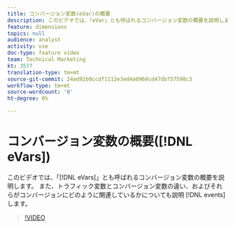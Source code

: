 ```yaml
---
title: コンバージョン変数(eVar)の概要
description: このビデオでは、「eVar」とも呼ばれるコンバージョン変数の概要を説明します。 また、トラフィック変数とコンバージョン変数の違い、およびそれらがコンバージョンイベントとどのように関連しているかについても説明します。
feature: dimensions
topics: null
audience: analyst
activity: use
doc-type: feature video
team: Technical Marketing
kt: 3577
translation-type: tm+mt
source-git-commit: 24ad92b0ccdf1112e3ed4a0968cd47db757598c3
workflow-type: tm+mt
source-wordcount: '0'
ht-degree: 0%

---
```



# コンバージョン変数の概要([!DNL eVars])

このビデオでは、「[!DNL eVars]」とも呼ばれるコンバージョン変数の概要を説明します。 また、トラフィック変数とコンバージョン変数の違い、およびそれらがコンバージョンにどのように関連しているかについても説明 [!DNL events]します。

>[!VIDEO](https://video.tv.adobe.com/v/28759/?quality=12)
